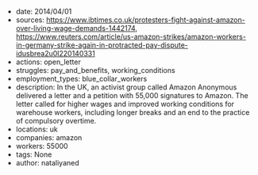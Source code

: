 - date: 2014/04/01
- sources: https://www.ibtimes.co.uk/protesters-fight-against-amazon-over-living-wage-demands-1442174, https://www.reuters.com/article/us-amazon-strikes/amazon-workers-in-germany-strike-again-in-protracted-pay-dispute-idusbrea2u0l220140331
- actions: open_letter
- struggles: pay_and_benefits, working_conditions
- employment_types: blue_collar_workers
- description: In the UK, an activist group called Amazon Anonymous delivered a letter and a petition with 55,000 signatures to Amazon. The letter called for higher wages and improved working conditions for warehouse workers, including longer breaks and an end to the practice of compulsory overtime. 
- locations: uk
- companies: amazon
- workers: 55000
- tags: None
- author: nataliyaned
